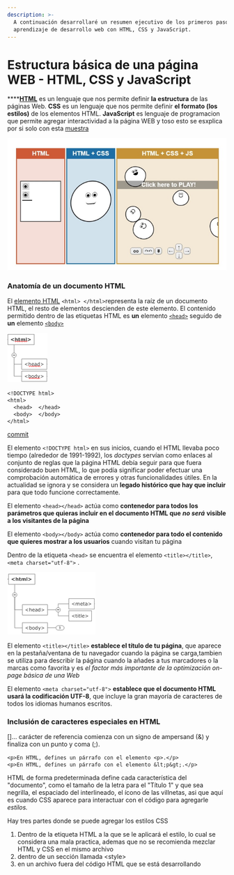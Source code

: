 ```yaml
---
description: >-
  A continuación desarrollaré un resumen ejecutivo de los primeros pasos del
  aprendizaje de desarrollo web con HTML, CSS y JavaScript.
---
```


# Estructura básica de una página WEB - HTML, CSS y JavaScript

\*\*\*\*[**HTML**](https://developer.mozilla.org/es/docs/Learn/HTML/Introduccion_a_HTML/iniciar) es un lenguaje que nos permite definir **la estructura** de las páginas Web. **CSS** es un lenguaje que nos permite definir **el formato \(los estilos\)** de los elementos HTML. **JavaScript** es lenguaje de programacion que permite agregar interactividad a la página WEB y toso esto se esxplica por si solo con esta [muestra](https://html-css-js.com/)

![](.gitbook/assets/og.jpg)

### Anatomía de un documento HTML <a id="Anatom&#xED;a_de_un_documento_HTML"></a>

 El [elemento HTML](https://developer.mozilla.org/es/docs/Web/HTML/Elemento/html) `<html> </html>`representa la raíz de un documento HTML, el resto de elementos descienden de este elemento. El contenido permitido dentro de las etiquetas HTML es **un** elemento [`<head>`](https://developer.mozilla.org/es/docs/Web/HTML/Elemento/head) seguido de **un** elemento [`<body>`](https://developer.mozilla.org/es/docs/Web/HTML/Elemento/body)

![Estructura elemental HTML](.gitbook/assets/20200706182254.png)

```text
<!DOCTYPE html>
<html>
  <head>  </head>
  <body>  </body>
</html>
```

[commit](https://github.com/MaodeColombia/HTML-CSS/commit/4c1a970eba3ec8ecbe53441665745433a4a9bdca)

El elemento `<!DOCTYPE html>` en sus inicios, cuando el HTML llevaba poco tiempo \(alrededor de 1991-1992\), los _doctypes_ servían como enlaces al conjunto de reglas que la página HTML debía seguir para que fuera considerado buen HTML, lo que podía significar poder efectuar una comprobación automática de errores y otras funcionalidades útiles. En la actualidad se ignora y se considera un **legado histórico que hay que incluir** para que todo funcione correctamente. 

El elemento `<head></head>` actúa como **contenedor para todos los parámetros que quieras incluir en el documento HTML que** _**no será**_ **visible a los visitantes de la página**

El elemento `<body></body>` actúa como **contenedor para todo el contenido que quieres mostrar a los usuarios** cuando visitan tu página

Dentro de la etiqueta `<head>` se encuentra el elemento `<title></title>`, `<meta charset="utf-8">` .

![Elementos &amp;lt;title&amp;gt; y &amp;lt;meta&amp;gt;](.gitbook/assets/20200707213719.png)

El elemento `<title></title>` **establece el título de tu página**, que aparece en la pestaña/ventana de tu navegador cuando la página se carga,tambien se utiliza para describir la página cuando la añades a tus marcadores o la marcas como favorita y es _el factor más importante de la optimización on-page básica de una Web_

El elemento `<meta charset="utf-8">` **establece que el documento HTML usará la codificación UTF-8**, que incluye la gran mayoría de caracteres de todos los idiomas humanos escritos. 









### Inclusión de caracteres especiales en HTML <a id="Referencias_a_entidades_Inclusi&#xF3;n_de_caracteres_especiales_en_HTML"></a>

\[\]... carácter de referencia comienza con un signo de ampersand \(&\) y finaliza con un punto y coma \(;\).

```text
<p>En HTML, defines un párrafo con el elemento <p>.</p>
<p>En HTML, defines un párrafo con el elemento &lt;p&gt;.</p>
```













HTML de forma predeterminada define cada característica del "documento", como el tamaño de la letra para el "Título 1" y que sea negrilla, el espaciado del interlineado, el ícono de las villnetas, asi que aquí es cuando CSS aparece para interactuar con el código para agregarle _estilos._

Hay  tres partes donde se puede agregar los estilos CSS

1. Dentro de la etiqueta HTML a la que se le aplicará el estilo, lo cual se considera una mala practica, ademas que no se recomienda mezclar HTML y CSS en el mismo archivo
2. dentro de un sección llamada &lt;style&gt;
3. en un archivo fuera del código HTML que se está desarrollando





